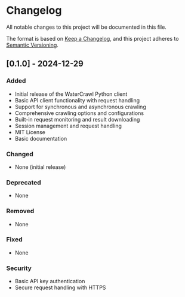 # Changelog

All notable changes to this project will be documented in this file.

The format is based on [Keep a Changelog](https://keepachangelog.com/en/1.0.0/),
and this project adheres to [Semantic Versioning](https://semver.org/spec/v2.0.0.html).

## [0.1.0] - 2024-12-29

### Added
- Initial release of the WaterCrawl Python client
- Basic API client functionality with request handling
- Support for synchronous and asynchronous crawling
- Comprehensive crawling options and configurations
- Built-in request monitoring and result downloading
- Session management and request handling
- MIT License
- Basic documentation

### Changed
- None (initial release)

### Deprecated
- None

### Removed
- None

### Fixed
- None

### Security
- Basic API key authentication
- Secure request handling with HTTPS
